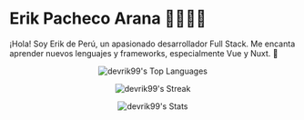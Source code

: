 # Erik Pacheco Arana 👨‍💻🇵🇪

¡Hola! Soy Erik de Perú, un apasionado desarrollador Full Stack. Me encanta aprender nuevos lenguajes y frameworks, especialmente Vue y Nuxt. 🚀

<p align="center">
  <img src="https://github-readme-stats.vercel.app/api/top-langs/?username=devrik99&theme=vue-dark&show_icons=true&hide_border=true&layout=compact" alt="devrik99's Top Languages">
</p>

<p align="center">
  <img src="https://github-readme-streak-stats.herokuapp.com/?user=devrik99&theme=vue-dark&hide_border=true" alt="devrik99's Streak">
</p>

<p align="center">
  <img src="https://github-readme-stats.vercel.app/api?username=devrik99&theme=vue-dark&show_icons=true&hide_border=true&count_private=true" alt="devrik99's Stats">
</p>
